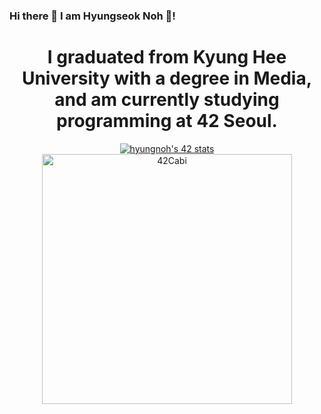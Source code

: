 ### Hi there 👋 I am Hyungseok Noh 🙂!

<div align="center">

  <h1>I graduated from Kyung Hee University with a degree in Media, and am currently studying programming at 42 Seoul.</h1>
  <a href="https://github.com/YESHYUNGSEOK"><img src="https://badge42.vercel.app/api/v2/clh98lhco004608mgopay470l/stats?cursusId=21&coalitionId=87" alt="hyungnoh's 42 stats" /></a>
  <a href="https://github.com/innovationacademy-kr/42cabi" >
    <img src="https://user-images.githubusercontent.com/45951630/151654792-3e064ca8-f2e6-4a13-945a-626705152957.png" width="400px" alt="42Cabi" />
  </a>
</div>
